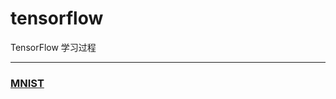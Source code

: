 # tensorflow
TensorFlow 学习过程
  
---  
### [MNIST](https://github.com/alpxe/tensorflow/tree/mnist/mnist)

